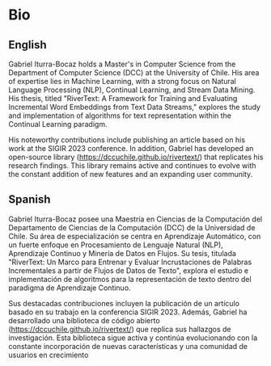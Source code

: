 # Bio

## English

Gabriel Iturra-Bocaz holds a Master's in Computer Science from the Department of Computer Science (DCC) at the University of Chile. His area of expertise lies in Machine Learning, with a strong focus on Natural Language Processing (NLP), Continual Learning, and Stream Data Mining. His thesis, titled "RiverText: A Framework for Training and Evaluating Incremental Word Embeddings from Text Data Streams," explores the study and implementation of algorithms for text representation within the Continual Learning paradigm.

His noteworthy contributions include publishing an article based on his work at the SIGIR 2023 conference. In addition, Gabriel has developed an open-source library (https://dccuchile.github.io/rivertext/) that replicates his research findings. This library remains active and continues to evolve with the constant addition of new features and an expanding user community.

## Spanish

Gabriel Iturra-Bocaz posee una Maestría en Ciencias de la Computación del Departamento de Ciencias de la Computación (DCC) de la Universidad de Chile. Su área de especialización se centra en Aprendizaje Automático, con un fuerte enfoque en Procesamiento de Lenguaje Natural (NLP), Aprendizaje Continuo y Minería de Datos en Flujos. Su tesis, titulada "RiverText: Un Marco para Entrenar y Evaluar Incrustaciones de Palabras Incrementales a partir de Flujos de Datos de Texto", explora el estudio e implementación de algoritmos para la representación de texto dentro del paradigma de Aprendizaje Continuo.

Sus destacadas contribuciones incluyen la publicación de un artículo basado en su trabajo en la conferencia SIGIR 2023. Además, Gabriel ha desarrollado una biblioteca de código abierto (https://dccuchile.github.io/rivertext/) que replica sus hallazgos de investigación. Esta biblioteca sigue activa y continúa evolucionando con la constante incorporación de nuevas características y una comunidad de usuarios en crecimiento